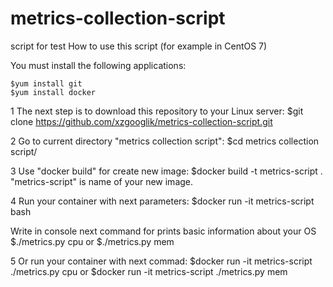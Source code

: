 # metrics-collection-script
script for test
How to use this script (for example in CentOS 7)

You must install the following applications:

	$yum install git
	$yum install docker

1 The next step is to download this repository to your Linux server:
	$git clone https://github.com/xzgooglik/metrics-collection-script.git

2 Go to current directory "metrics collection script":
	$cd metrics collection script/

3 Use "docker build" for create new image: 
	$docker build -t metrics-script . 
 "metrics-script" is name of your new image.

4 Run your container with next parameters: 
	$docker run -it metrics-script bash
  
  Write in console next command for prints basic information about your OS
	$./metrics.py cpu 
	or 
	$./metrics.py mem

5 Or run your container with next commad:
	$docker run -it metrics-script ./metrics.py cpu
  or
	$docker run -it metrics-script ./metrics.py mem
